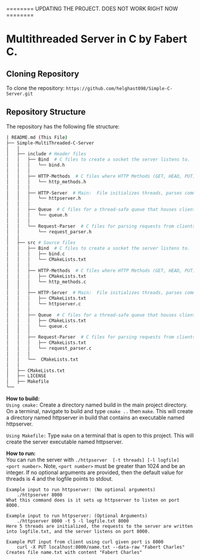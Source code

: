 ======== UPDATING THE PROJECT. DOES NOT WORK RIGHT NOW ========
# Multithreaded Server in C by Fabert C.
## Cloning Repository
To clone the repository: `https://github.com/helghast098/Simple-C-Server.git`
## Repository Structure
The repository has the following file structure:

```bash
| README.md (This File)
├── Simple-MultiThreaded-C-Server
│   │
│   ├── include # Header files
│   │   ├── Bind  # C files to create a socket the server listens to.
│   │   │   └── bind.h
│   │   │
│   │   ├── HTTP-Methods  # C files where HTTP Methods (GET, HEAD, PUT) are processed, printing to server log file occurs, and locking and releasing of file locks happens.
│   │   │   └── http_methods.h
│   │   │
│   │   ├── HTTP-Server  # Main:  File initializes threads, parses command arguments, initializes locks for files, and a global var for when exit signal is received.
│   │   │   └── httpserver.h
│   │   │
│   │   ├── Queue  # C files for a thread-safe queue that houses client file descriptors
│   │   │   └── queue.h
│   │   │
│   │   └── Request-Parser  # C files for parsing requests from clients
│   │       └── request_parser.h
│   │  
│   ├── src # Source files
│   │   ├── Bind  # C files to create a socket the server listens to.
│   │   │   ├── bind.c
│   │   │   └── CMakeLists.txt
│   │   │
│   │   ├── HTTP-Methods  # C files where HTTP Methods (GET, HEAD, PUT) are processed, printing to server log file occurs, and locking and releasing of file locks happens.
│   │   │   ├── CMakeLists.txt
│   │   │   └── http_methods.c
│   │   │
│   │   ├── HTTP-Server  # Main:  File initializes threads, parses command arguments, initializes locks for files, and a global var for when exit signal is received.
│   │   │   ├── CMakeLists.txt
│   │   │   └── httpserver.c
│   │   │
│   │   ├── Queue  # C files for a thread-safe queue that houses client file descriptors
│   │   │   ├── CMakeLists.txt
│   │   │   └── queue.c
│   │   │
│   │   ├── Request-Parser  # C files for parsing requests from clients
│   │   │   ├── CMakeLists.txt
│   │   │   └── request_parser.c
│   │   │
│   │   └──  CMakeLists.txt
│   │
│   ├── CMakeLists.txt
│   ├── LICENSE
│   ├── Makefile
└──
```
**How to build:**<br>
`Using cmake:`
Create a directory named build in the main project directory.  On a terminal, navigate to build and type `cmake ..` then `make`.  This will create a directory named httpserver in build that contains an executable named httpserver.

`Using Makefile:`
Type `make` on a terminal that is open to this project.  This will create the server executable named httpserver.

**How to run:**<br>
You can run the server with `./httpserver  [-t threads] [-l logfile] <port number>`. Note, `<port number>` must be greater than 1024 and be an integer.
If no optional arguments are provided, then the default value for threads is 4 and the logfile points to stdout.

    Example input to run httpserver: (No optional arguments)
        ./httpserver 8000
    What this command does is it sets up httpserver to listen on port 8000.

    Example input to run httpserver: (Optional Arguments)
        ./httpserver 8000 -t 5 -l logfile.txt 8000
    Here 5 threads are initialized, the requests to the server are written into logfile.txt, and the server listens on port 8000.

    Example PUT input from client using curl given port is 8000
        curl -X PUT localhost:8000/name.txt --data-raw "Fabert Charles"
    Creates file name.txt with content "Fabert Charles"
